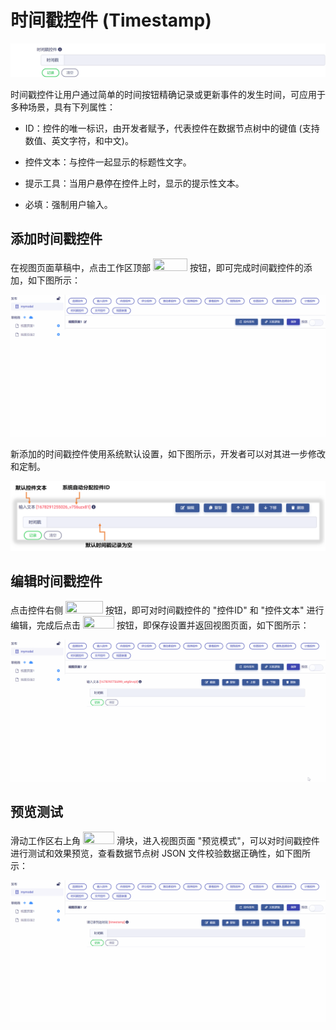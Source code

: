 # 时间戳控件 (Timestamp)

![Matrix.OS](../../../../../media/os/tools/modelview/showtimestamp.gif "时间戳控件")

时间戳控件让用户通过简单的时间按钮精确记录或更新事件的发生时间，可应用于多种场景，具有下列属性：

* ID：控件的唯一标识，由开发者赋予，代表控件在数据节点树中的键值 (支持数值、英文字符，和中文)。

* 控件文本：与控件一起显示的标题性文字。

* 提示工具：当用户悬停在控件上时，显示的提示性文本。

* 必填：强制用户输入。

## 添加时间戳控件

在视图页面草稿中，点击工作区顶部 <img src="./././././media/logo/controltimestamp.png" width="55" height="20"> 按钮，即可完成时间戳控件的添加，如下图所示：

![Matrix.OS](../../../../../media/os/tools/modelview/addtimestamp.gif "添加时间戳控件")

新添加的时间戳控件使用系统默认设置，如下图所示，开发者可以对其进一步修改和定制。

![Matrix.OS](../../../../../media/os/tools/modelview/addtimestamp.png "时间戳控件默认设置")

## 编辑时间戳控件

点击控件右侧 <img src="./././././media/logo/editcontrol.png" width="60" height="20"> 按钮，即可对时间戳控件的 "控件ID" 和 "控件文本" 进行编辑，完成后点击 <img src="./././././media/logo/savecontrol.png" width="50" height="20"> 按钮，即保存设置并返回视图页面，如下图所示：

![Matrix.OS](../../../../../media/os/tools/modelview/edittimestamp.gif "编辑时间戳控件 - 控件ID与文本编辑")

## 预览测试

滑动工作区右上角 <img src="./././././media/logo/previewmv.png" width="50" height="20"> 滑块，进入视图页面 "预览模式"，可以对时间戳控件进行测试和效果预览，查看数据节点树 JSON 文件校验数据正确性，如下图所示：

![Matrix.OS](../../../../../media/os/tools/modelview/testtimestamp.gif "测试时间戳控件")